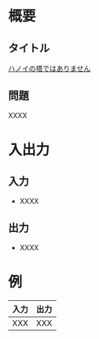 # 概要
## タイトル
[ハノイの塔ではありません](https://codeiq.jp/q/3299)

## 問題
XXXX

# 入出力
## 入力
* XXXX

## 出力
* XXXX

# 例
|入力|出力|
|-|-|
|XXX|XXX|
